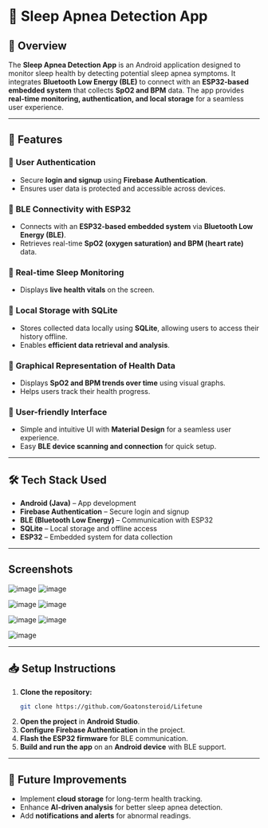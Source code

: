 # 🛌 Sleep Apnea Detection App  

## 📌 Overview  
The **Sleep Apnea Detection App** is an Android application designed to monitor sleep health by detecting potential sleep apnea symptoms. It integrates **Bluetooth Low Energy (BLE)** to connect with an **ESP32-based embedded system** that collects **SpO2 and BPM** data. The app provides **real-time monitoring, authentication, and local storage** for a seamless user experience.  

---

## 🚀 Features  

### 🔹 **User Authentication**  
- Secure **login and signup** using **Firebase Authentication**.  
- Ensures user data is protected and accessible across devices.  

### 🔹 **BLE Connectivity with ESP32**  
- Connects with an **ESP32-based embedded system** via **Bluetooth Low Energy (BLE)**.  
- Retrieves real-time **SpO2 (oxygen saturation) and BPM (heart rate)** data.  

### 🔹 **Real-time Sleep Monitoring**  
- Displays **live health vitals** on the screen.    

### 🔹 **Local Storage with SQLite**  
- Stores collected data locally using **SQLite**, allowing users to access their history offline.  
- Enables **efficient data retrieval and analysis**.  

### 🔹 **Graphical Representation of Health Data**  
- Displays **SpO2 and BPM trends over time** using visual graphs.  
- Helps users track their health progress.  

### 🔹 **User-friendly Interface**  
- Simple and intuitive UI with **Material Design** for a seamless user experience.  
- Easy **BLE device scanning and connection** for quick setup.  

---

## 🛠 Tech Stack Used  
- **Android (Java)** – App development  
- **Firebase Authentication** – Secure login and signup  
- **BLE (Bluetooth Low Energy)** – Communication with ESP32  
- **SQLite** – Local storage and offline access  
- **ESP32** – Embedded system for data collection  

---

## Screenshots
![image](https://github.com/user-attachments/assets/ef838110-5cbb-4bec-986b-17effbf56b7a)   ![image](https://github.com/user-attachments/assets/2242f922-251a-4c8d-8b58-82cd9ed5f71b)

![image](https://github.com/user-attachments/assets/07ce3c7e-67f0-4725-a5a6-a9ef64a1f6bc)   ![image](https://github.com/user-attachments/assets/3cc1d9de-74a2-43a2-bad9-4ffa94af84b2)

![image](https://github.com/user-attachments/assets/e802253b-4f89-4a17-9f74-064618a6b2c8)   ![image](https://github.com/user-attachments/assets/92864d2d-b8f3-4fcc-be20-e7eaae4918b5)

![image](https://github.com/user-attachments/assets/1a93f46a-dc03-4c5f-a883-672b7e981a02)

---

## 📥 Setup Instructions  

1. **Clone the repository:**  
   ```bash
   git clone https://github.com/Goatonsteroid/Lifetune
2. **Open the project** in **Android Studio**.  
3. **Configure Firebase Authentication** in the project.  
4. **Flash the ESP32 firmware** for BLE communication.  
5. **Build and run the app** on an **Android device** with BLE support.  

---

## 🔮 Future Improvements  
- Implement **cloud storage** for long-term health tracking.  
- Enhance **AI-driven analysis** for better sleep apnea detection.  
- Add **notifications and alerts** for abnormal readings.  

